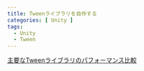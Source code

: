 ```yaml
---
title: Tweenライブラリを自作する
categories: [ Unity ]
tags:
  - Unity
  - Tween
---
```



[主要なTweenライブラリのパフォーマンス比較](https://github.com/AnnulusGames/TweenPerformance)

<!-- Link -->
[リポジトリ]: https://github.com/nitou-kanazawa/NTween
